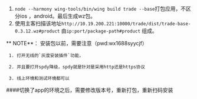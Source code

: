1. `node --harmony wing-tools/bin/wing build trade --base`打包应用，不区分ios ，android。最后生成wz包。
2. 使用主客扫描该地址`http://10.19.200.221:10000/trade/dist/trade-base-0.3.12.wz#product`  由`ip:port/package-path#product` 组成。

**	NOTE**： 安装包以前，需要注意（pwd:wx1688syycjf）

     1. 打开无线的`灰度安装插件`功能，
  
     2. 并且要打开spdy降级，spdy就是针对是采用http还是https协议
  
     3. 线上环境和测试环境都可以
####切换了app的环境之后，需要修改版本号，重新打包，重新扫码安装


  